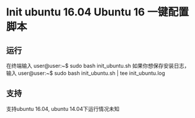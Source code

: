 # Init ubuntu 16.04 Ubuntu 16 一键配置脚本
## 运行
在终端输入
  user@user:~$  sudo bash init_ubuntu.sh
如果你想保存安装日志，输入
  user@user:~$  sudo bash init_ubuntu.sh | tee init_ubuntu.log
## 支持
支持ubuntu 16.04, ubuntu 14.04下运行情况未知
